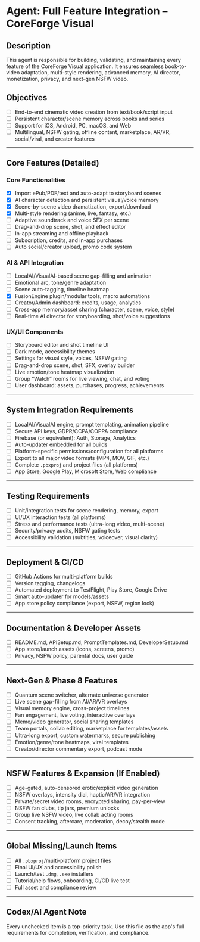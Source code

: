 # Agent: Full Feature Integration – CoreForge Visual

## Description
This agent is responsible for building, validating, and maintaining every feature of the CoreForge Visual application. It ensures seamless book-to-video adaptation, multi-style rendering, advanced memory, AI director, monetization, privacy, and next-gen NSFW video.

## Objectives
- [ ] End-to-end cinematic video creation from text/book/script input
- [ ] Persistent character/scene memory across books and series
- [ ] Support for iOS, Android, PC, macOS, and Web
- [ ] Multilingual, NSFW gating, offline content, marketplace, AR/VR, social/viral, and creator features

---

## Core Features (Detailed)

### Core Functionalities
- [x] Import ePub/PDF/text and auto-adapt to storyboard scenes
- [x] AI character detection and persistent visual/voice memory
- [x] Scene-by-scene video dramatization, export/download
- [x] Multi-style rendering (anime, live, fantasy, etc.)
- [ ] Adaptive soundtrack and voice SFX per scene
- [ ] Drag-and-drop scene, shot, and effect editor
- [ ] In-app streaming and offline playback
- [ ] Subscription, credits, and in-app purchases
- [ ] Auto social/creator upload, promo code system

### AI & API Integration
- [ ] LocalAI/VisualAI-based scene gap-filling and animation
- [ ] Emotional arc, tone/genre adaptation
- [ ] Scene auto-tagging, timeline heatmap
- [x] FusionEngine plugin/modular tools, macro automations
- [ ] Creator/Admin dashboard: credits, usage, analytics
- [ ] Cross-app memory/asset sharing (character, scene, voice, style)
- [ ] Real-time AI director for storyboarding, shot/voice suggestions

### UX/UI Components
- [ ] Storyboard editor and shot timeline UI
- [ ] Dark mode, accessibility themes
- [ ] Settings for visual style, voices, NSFW gating
- [ ] Drag-and-drop scene, shot, SFX, overlay builder
- [ ] Live emotion/tone heatmap visualization
- [ ] Group “Watch” rooms for live viewing, chat, and voting
- [ ] User dashboard: assets, purchases, progress, achievements

---

## System Integration Requirements
- [ ] LocalAI/VisualAI engine, prompt templating, animation pipeline
- [ ] Secure API keys, GDPR/CCPA/COPPA compliance
- [ ] Firebase (or equivalent): Auth, Storage, Analytics
- [ ] Auto-updater embedded for all builds
- [ ] Platform-specific permissions/configuration for all platforms
- [ ] Export to all major video formats (MP4, MOV, GIF, etc.)
- [ ] Complete `.pbxproj` and project files (all platforms)
- [ ] App Store, Google Play, Microsoft Store, Web compliance

---

## Testing Requirements
- [ ] Unit/integration tests for scene rendering, memory, export
- [ ] UI/UX interaction tests (all platforms)
- [ ] Stress and performance tests (ultra-long video, multi-scene)
- [ ] Security/privacy audits, NSFW gating tests
- [ ] Accessibility validation (subtitles, voiceover, visual clarity)

---

## Deployment & CI/CD
- [ ] GitHub Actions for multi-platform builds
- [ ] Version tagging, changelogs
- [ ] Automated deployment to TestFlight, Play Store, Google Drive
- [ ] Smart auto-updater for models/assets
- [ ] App store policy compliance (export, NSFW, region lock)

---

## Documentation & Developer Assets
- [ ] README.md, APISetup.md, PromptTemplates.md, DeveloperSetup.md
- [ ] App store/launch assets (icons, screens, promo)
- [ ] Privacy, NSFW policy, parental docs, user guide

---

## Next-Gen & Phase 8 Features
- [ ] Quantum scene switcher, alternate universe generator
- [ ] Live scene gap-filling from AI/AR/VR overlays
- [ ] Visual memory engine, cross-project timelines
- [ ] Fan engagement, live voting, interactive overlays
- [ ] Meme/video generator, social sharing templates
- [ ] Team portals, collab editing, marketplace for templates/assets
- [ ] Ultra-long export, custom watermarks, secure publishing
- [ ] Emotion/genre/tone heatmaps, viral templates
- [ ] Creator/director commentary export, podcast mode

---

## NSFW Features & Expansion (If Enabled)
- [ ] Age-gated, auto-censored erotic/explicit video generation
- [ ] NSFW overlays, intensity dial, haptic/AR/VR integration
- [ ] Private/secret video rooms, encrypted sharing, pay-per-view
- [ ] NSFW fan clubs, tip jars, premium unlocks
- [ ] Group live NSFW video, live collab acting rooms
- [ ] Consent tracking, aftercare, moderation, decoy/stealth mode

---

## Global Missing/Launch Items
- [ ] All `.pbxproj`/multi-platform project files
- [ ] Final UI/UX and accessibility polish
- [ ] Launch/test `.dmg`, `.exe` installers
- [ ] Tutorial/help flows, onboarding, CI/CD live test
- [ ] Full asset and compliance review

---

## Codex/AI Agent Note
Every unchecked item is a top-priority task. Use this file as the app's full requirements for completion, verification, and compliance.
